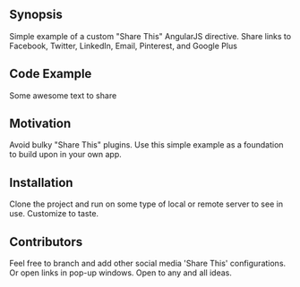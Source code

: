 ## Synopsis

Simple example of a custom "Share This" AngularJS directive.   Share links to Facebook, Twitter, LinkedIn, Email, Pinterest, and Google Plus

## Code Example
<p>Some awesome text to share</p>
<share-this></share-this>

## Motivation

Avoid bulky "Share This" plugins.  Use this simple example as a foundation to build upon in your own app.

## Installation

Clone the project and run on some type of local or remote server to see in use.   Customize to taste.

## Contributors

Feel free to branch and add other social media 'Share This' configurations.  Or open links in pop-up windows.  Open to any and all ideas.
